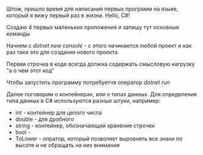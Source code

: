 Штож, пришло время для написания первых программ на языке, который я вижу первый раз в жизни. Hello, C#!

Создаю 4 первых маленьких приложения и запишу тут основные команды

Начнем с *dotnet new console* - с этого начинается любой проект и как раз таки это для создания нового проекта

Первая строчка в коде всегда должна содержать смысловую нагрузку "а о чем этот код"

Чтобы запустить программу потребуетчя оператор *dotnet run*

Далее поговорим о контейнерах, или о типах данных. Для определения типа данных в C# используются разные штуки, например:
- int - контейнер для целого числа
- double - для дробного
- string - контейнер, обозначающий хранение строчек
- bool - 
- ToLower - опратор, который позволяет выровнять все знаки по высоте и не обращать на них внимания